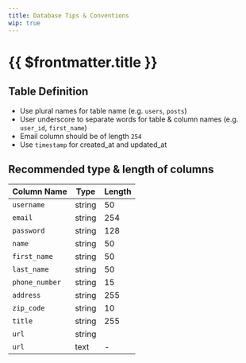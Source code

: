 ```yaml
---
title: Database Tips & Conventions
wip: true
---
```


# {{ $frontmatter.title }}

## Table Definition

- Use plural names for table name (e.g. `users`, `posts`)
- User underscore to separate words for table & column names (e.g. `user_id`, `first_name`)
- Email column should be of length `254`
- Use `timestamp` for created_at and updated_at

## Recommended type & length of columns

| Column Name   | Type   | Length |
|---------------|--------|--------|
| `username`    | string | 50     |
| `email`       | string | 254    |
| `password`    | string | 128    |
| `name`        | string | 50     |
| `first_name`  | string | 50     |
| `last_name`   | string | 50     |
| `phone_number`| string | 15     |
| `address`     | string | 255    |
| `zip_code`    | string | 10     |
| `title`       | string | 255    |
| `url`         | string |        |
| `url`         | text   | -      |
